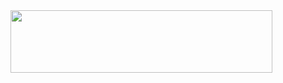 <!DOCTYPE html> 
<html> 
<head> 
	<meta charset="utf-8"> 
	<title>HTML点击图片跳转页面示例</title> 
	<style> img{width: 419px ; height: 100px ;} </style> 
</head> 
<body> <a href="http://www.php.cn"><img src="https://mm.mofashi8.com/img/pc20220126.gif"> </a> 
</body> 

</html>
